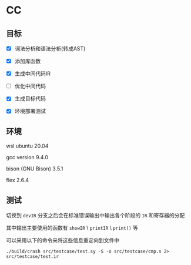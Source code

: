 # CC

## 目标

- [x] 词法分析和语法分析(转成AST)
  
- [x] 添加库函数

- [x] 生成中间代码IR
  
- [ ] 优化中间代码
  
- [x] 生成目标代码
  
- [x] 环境部署测试
  

## 环境

wsl ubuntu 20.04

gcc version 9.4.0

bison (GNU Bison) 3.5.1

flex 2.6.4

## 测试
切换到 `devIR` 分支之后会在标准错误输出中输出各个阶段的 `IR` 和寄存器的分配

其中输出主要使用的函数有 `showIR` \ `printIR` \ `print()` 等

可以采用以下的命令来将这些信息重定向到文件中

```shell
./build/crash src/testcase/test.sy -S -o src/testcase/cmp.s 2> src/testcase/test.ir
```